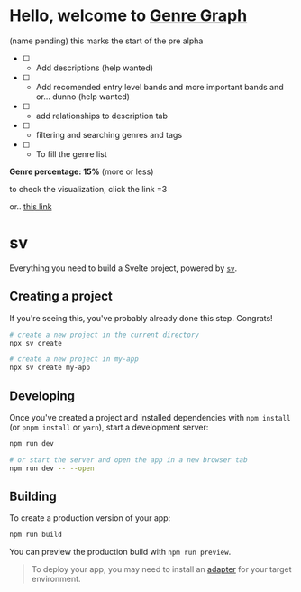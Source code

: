 # Hello, welcome to [Genre Graph](https://genresgraph.netlify.app/)
(name pending)
this marks the start of the pre alpha

- [ ] - Add descriptions (help wanted)
- [ ] - Add recomended entry level bands and more important bands and or... dunno (help wanted)
- [ ] - add relationships to description tab
- [ ] - filtering and searching genres and tags
- [ ] - To fill the genre list



**Genre percentage: 15%** (more or less)




to check the visualization, click the link =3

or..
[this link](https://genresgraph.netlify.app/)







# sv

Everything you need to build a Svelte project, powered by [`sv`](https://github.com/sveltejs/cli).

## Creating a project

If you're seeing this, you've probably already done this step. Congrats!

```bash
# create a new project in the current directory
npx sv create

# create a new project in my-app
npx sv create my-app
```

## Developing

Once you've created a project and installed dependencies with `npm install` (or `pnpm install` or `yarn`), start a development server:

```bash
npm run dev

# or start the server and open the app in a new browser tab
npm run dev -- --open
```

## Building

To create a production version of your app:

```bash
npm run build
```

You can preview the production build with `npm run preview`.

> To deploy your app, you may need to install an [adapter](https://svelte.dev/docs/kit/adapters) for your target environment.
